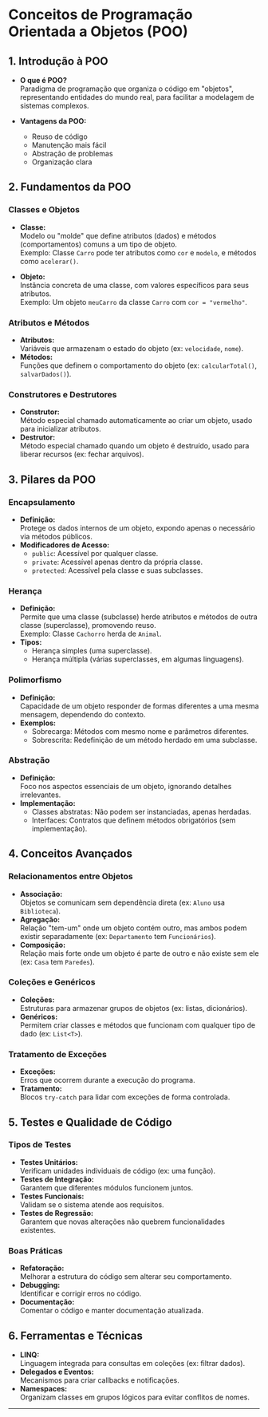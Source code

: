 # Conceitos de Programação Orientada a Objetos (POO)

## 1. Introdução à POO

- **O que é POO?**  
  Paradigma de programação que organiza o código em "objetos", representando entidades do mundo real, para facilitar a modelagem de sistemas complexos.

- **Vantagens da POO:**
  - Reuso de código
  - Manutenção mais fácil
  - Abstração de problemas
  - Organização clara

## 2. Fundamentos da POO

### Classes e Objetos

- **Classe:**  
  Modelo ou "molde" que define atributos (dados) e métodos (comportamentos) comuns a um tipo de objeto.  
  Exemplo: Classe `Carro` pode ter atributos como `cor` e `modelo`, e métodos como `acelerar()`.

- **Objeto:**  
  Instância concreta de uma classe, com valores específicos para seus atributos.  
  Exemplo: Um objeto `meuCarro` da classe `Carro` com `cor = "vermelho"`.

### Atributos e Métodos

- **Atributos:**  
  Variáveis que armazenam o estado do objeto (ex: `velocidade`, `nome`).
- **Métodos:**  
  Funções que definem o comportamento do objeto (ex: `calcularTotal()`, `salvarDados()`).

### Construtores e Destrutores

- **Construtor:**  
  Método especial chamado automaticamente ao criar um objeto, usado para inicializar atributos.
- **Destrutor:**  
  Método especial chamado quando um objeto é destruído, usado para liberar recursos (ex: fechar arquivos).

## 3. Pilares da POO

### Encapsulamento

- **Definição:**  
  Protege os dados internos de um objeto, expondo apenas o necessário via métodos públicos.
- **Modificadores de Acesso:**
  - `public`: Acessível por qualquer classe.
  - `private`: Acessível apenas dentro da própria classe.
  - `protected`: Acessível pela classe e suas subclasses.

### Herança

- **Definição:**  
  Permite que uma classe (subclasse) herde atributos e métodos de outra classe (superclasse), promovendo reuso.  
  Exemplo: Classe `Cachorro` herda de `Animal`.
- **Tipos:**
  - Herança simples (uma superclasse).
  - Herança múltipla (várias superclasses, em algumas linguagens).

### Polimorfismo

- **Definição:**  
  Capacidade de um objeto responder de formas diferentes a uma mesma mensagem, dependendo do contexto.
- **Exemplos:**
  - Sobrecarga: Métodos com mesmo nome e parâmetros diferentes.
  - Sobrescrita: Redefinição de um método herdado em uma subclasse.

### Abstração

- **Definição:**  
  Foco nos aspectos essenciais de um objeto, ignorando detalhes irrelevantes.
- **Implementação:**
  - Classes abstratas: Não podem ser instanciadas, apenas herdadas.
  - Interfaces: Contratos que definem métodos obrigatórios (sem implementação).

## 4. Conceitos Avançados

### Relacionamentos entre Objetos

- **Associação:**  
  Objetos se comunicam sem dependência direta (ex: `Aluno` usa `Biblioteca`).
- **Agregação:**  
  Relação "tem-um" onde um objeto contém outro, mas ambos podem existir separadamente (ex: `Departamento` tem `Funcionários`).
- **Composição:**  
  Relação mais forte onde um objeto é parte de outro e não existe sem ele (ex: `Casa` tem `Paredes`).

### Coleções e Genéricos

- **Coleções:**  
  Estruturas para armazenar grupos de objetos (ex: listas, dicionários).
- **Genéricos:**  
  Permitem criar classes e métodos que funcionam com qualquer tipo de dado (ex: `List<T>`).

### Tratamento de Exceções

- **Exceções:**  
  Erros que ocorrem durante a execução do programa.
- **Tratamento:**  
  Blocos `try-catch` para lidar com exceções de forma controlada.

## 5. Testes e Qualidade de Código

### Tipos de Testes

- **Testes Unitários:**  
  Verificam unidades individuais de código (ex: uma função).
- **Testes de Integração:**  
  Garantem que diferentes módulos funcionem juntos.
- **Testes Funcionais:**  
  Validam se o sistema atende aos requisitos.
- **Testes de Regressão:**  
  Garantem que novas alterações não quebrem funcionalidades existentes.

### Boas Práticas

- **Refatoração:**  
  Melhorar a estrutura do código sem alterar seu comportamento.
- **Debugging:**  
  Identificar e corrigir erros no código.
- **Documentação:**  
  Comentar o código e manter documentação atualizada.

## 6. Ferramentas e Técnicas

- **LINQ:**  
  Linguagem integrada para consultas em coleções (ex: filtrar dados).
- **Delegados e Eventos:**  
  Mecanismos para criar callbacks e notificações.
- **Namespaces:**  
  Organizam classes em grupos lógicos para evitar conflitos de nomes.

---
